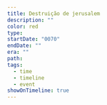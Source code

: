 ```yaml
---
title: Destruição de jerusalem
description: ""
color: red
type: 
startDate: "0070"
endDate: ""
era: ""
path: 
tags:
  - time
  - timeline
  - event
showOnTimeline: true
---
```


